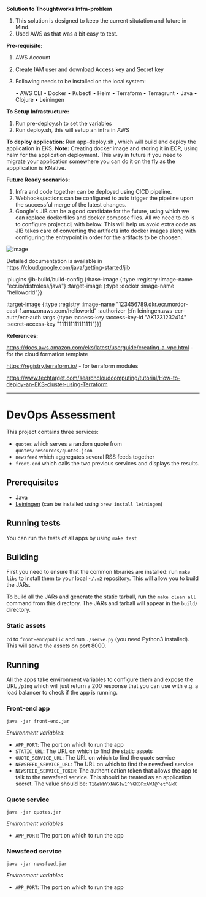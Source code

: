 **Solution to Thoughtworks Infra-problem**

1) This solution is designed to keep the current situtation and future in Mind. 
2) Used AWS as that was a bit easy to test.

**Pre-requisite:**
1) AWS Account
2) Create IAM user and download Access key and Secret key
3) Following needs to be installed on the local system:

	•	AWS CLI
	•	Docker
	•	Kubectl
	•	Helm
	•	Terraform
	•	Terragrunt
	•	Java
	•	Clojure
	•	Leiningen

**To Setup Infrastructure:**
1) Run pre-deploy.sh to set the variables
2) Run deploy.sh, this will setup an infra in AWS

**To deploy application:**
  Run app-deploy.sh , which will build and deploy the application in EKS.
**Note:** Creating docker image and storing it in ECR, using helm for the application deployment. This way in future if you need to migrate your application somewhere you can do it on the fly as the appplication is  KNative.

**Future Ready scenarios:**

1) Infra and code together can be deployed using CICD pipeline. 
2) Webhooks/actions can be configured to auto trigger the pipeline upon the successful merge of the latest changes.
3) Google's JIB can be a good candidate for the future, using which we can replace dockerfiles and docker compose files. All we need to do is to configure project.clj with below. This will help us avoid extra code as JIB takes care of converting the artifacts into docker images along with configuring the entrypoint in order for the artifacts to be choosen.

![image](https://user-images.githubusercontent.com/33951509/173561030-cc05f8f0-7985-4ccd-9dd2-be9f993b3520.png)


Detailed documentation is available in https://cloud.google.com/java/getting-started/jib


:plugins 
:jib-build/build-config {:base-image {:type :registry
                                        :image-name "ecr.io/distroless/java"}
                           :target-image {:type :docker
                                          :image-name "helloworld"}}
																					
:target-image {:type :registry
               :image-name "123456789.dkr.ecr.mordor-east-1.amazonaws.com/helloworld"
               :authorizer {:fn leiningen.aws-ecr-auth/ecr-auth
                            :args {:type :access-key
                                   :access-key-id "AK1231232414"
                                   :secret-access-key "111111111111111"}}}
																	 

**References:**

https://docs.aws.amazon.com/eks/latest/userguide/creating-a-vpc.html - for the cloud formation template 


https://registry.terraform.io/ - for terraform modules

https://www.techtarget.com/searchcloudcomputing/tutorial/How-to-deploy-an-EKS-cluster-using-Terraform

----------------------------------------------------------------------------------------------------------------

# DevOps Assessment

This project contains three services:

* `quotes` which serves a random quote from `quotes/resources/quotes.json`
* `newsfeed` which aggregates several RSS feeds together
* `front-end` which calls the two previous services and displays the results.

## Prerequisites

* Java
* [Leiningen](http://leiningen.org/) (can be installed using `brew install leiningen`)

## Running tests

You can run the tests of all apps by using `make test`

## Building

First you need to ensure that the common libraries are installed: run `make libs` to install them to your local `~/.m2` repository. This will allow you to build the JARs.

To build all the JARs and generate the static tarball, run the `make clean all` command from this directory. The JARs and tarball will appear in the `build/` directory.

### Static assets

`cd` to `front-end/public` and run `./serve.py` (you need Python3 installed). This will serve the assets on port 8000.

## Running

All the apps take environment variables to configure them and expose the URL `/ping` which will just return a 200 response that you can use with e.g. a load balancer to check if the app is running.

### Front-end app

`java -jar front-end.jar`

*Environment variables*:

* `APP_PORT`: The port on which to run the app
* `STATIC_URL`: The URL on which to find the static assets
* `QUOTE_SERVICE_URL`: The URL on which to find the quote service
* `NEWSFEED_SERVICE_URL`: The URL on which to find the newsfeed service
* `NEWSFEED_SERVICE_TOKEN`: The authentication token that allows the app to talk to the newsfeed service. This should be treated as an application secret. The value should be: `T1&eWbYXNWG1w1^YGKDPxAWJ@^et^&kX`

### Quote service

`java -jar quotes.jar`

*Environment variables*

* `APP_PORT`: The port on which to run the app

### Newsfeed service

`java -jar newsfeed.jar`

*Environment variables*

* `APP_PORT`: The port on which to run the app

